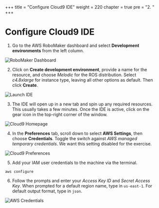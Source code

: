 +++
title = "Configure Cloud9 IDE"
weight = 220
chapter = true
pre = "2. "
+++

# Configure Cloud9 IDE

1. Go to the AWS RoboMaker dashboard and select **Development environments** from the left column.

![RoboMaker Dashboard](/rm-dashboard.png?classes=border)

2. Click on **Create development environment**, provide a name for the resource, and choose _Melodic_ for the ROS distribution. Select _c4.8xlarge_ for instance type, leaving all other options as default. Then click **Create**.

![Launch IDE](/c9-launch.png?classes=border)

3. The IDE will open up in a new tab and spin up any required resources. This usually takes a few minutes. Once the IDE is active, click on the gear icon in the top-right corner of the window.

![Cloud9 Homepage](/c9-home.png?classes=border)

4. In the **Preferences** tab, scroll down to select **AWS Settings**, then choose **Credentials**. Toggle the switch against _AWS managed temporary credentials_. We want this setting disabled for the exercise.

![Cloud9 Preferences](/c9-preferences.png?classes=border)

5. Add your IAM user credentials to the machine via the terminal.

```
aws configure
```

6. Follow the prompts and enter your _Access Key ID_ and _Secret Access Key_. When prompted for a default region name, type in `us-east-1`. For default output format, type in `json`.

![AWS Credentials](/aws-creds.png?classes=border)
